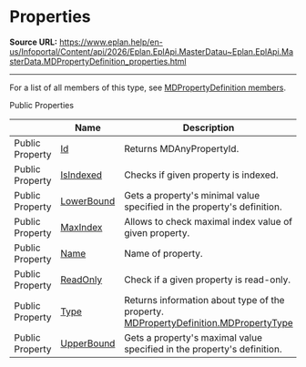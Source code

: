 # Properties

**Source URL:** https://www.eplan.help/en-us/Infoportal/Content/api/2026/Eplan.EplApi.MasterDatau~Eplan.EplApi.MasterData.MDPropertyDefinition_properties.html

---

For a list of all members of this type, see [MDPropertyDefinition members](Eplan.EplApi.MasterDatau~Eplan.EplApi.MasterData.MDPropertyDefinition_members.html).

Public Properties

|  | Name | Description |
| --- | --- | --- |
| Public Property | [Id](Eplan.EplApi.MasterDatau~Eplan.EplApi.MasterData.MDPropertyDefinition~Id.html) | Returns MDAnyPropertyId. |
| Public Property | [IsIndexed](Eplan.EplApi.MasterDatau~Eplan.EplApi.MasterData.MDPropertyDefinition~IsIndexed.html) | Checks if given property is indexed. |
| Public Property | [LowerBound](Eplan.EplApi.MasterDatau~Eplan.EplApi.MasterData.MDPropertyDefinition~LowerBound.html) | Gets a property's minimal value specified in the property's definition. |
| Public Property | [MaxIndex](Eplan.EplApi.MasterDatau~Eplan.EplApi.MasterData.MDPropertyDefinition~MaxIndex.html) | Allows to check maximal index value of given property. |
| Public Property | [Name](Eplan.EplApi.MasterDatau~Eplan.EplApi.MasterData.MDPropertyDefinition~Name.html) | Name of property. |
| Public Property | [ReadOnly](Eplan.EplApi.MasterDatau~Eplan.EplApi.MasterData.MDPropertyDefinition~ReadOnly.html) | Check if a given property is read-only. |
| Public Property | [Type](Eplan.EplApi.MasterDatau~Eplan.EplApi.MasterData.MDPropertyDefinition~Type.html) | Returns information about type of the property. [MDPropertyDefinition.MDPropertyType](Eplan.EplApi.MasterDatau~Eplan.EplApi.MasterData.MDPropertyDefinition+MDPropertyType.html) |
| Public Property | [UpperBound](Eplan.EplApi.MasterDatau~Eplan.EplApi.MasterData.MDPropertyDefinition~UpperBound.html) | Gets a property's maximal value specified in the property's definition. |


